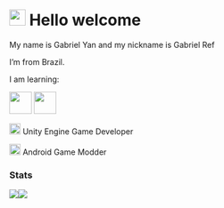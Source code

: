 # <img src="https://github.com/TheDudeThatCode/TheDudeThatCode/blob/master/Assets/Hi.gif" width="29px"> Hello welcome 

My name is Gabriel Yan and my nickname is Gabriel Ref

I’m from Brazil.

I am learning:

<img loading="lazy" src="https://cdn.jsdelivr.net/gh/devicons/devicon/icons/csharp/csharp-original.svg" width="40" height="40"/> <img loading="lazy" src="https://cdn.jsdelivr.net/gh/devicons/devicon/icons/cplusplus/cplusplus-original.svg" width="40" height="40"/>

<img loading="lazy" src="https://cdn.jsdelivr.net/gh/devicons/devicon/icons/unity/unity-original.svg" width="20" height="20"/>  Unity Engine Game Developer

<img loading="lazy" src="https://svgsilh.com/svg/1976104.svg" width="20" height="20"/>  Android Game Modder
                    
          
### Stats
<p>
<a href="https://github.com/GabrielRefr">
<img src="https://github-readme-stats.vercel.app/api?username=GabrielRefr&show_icons=true&theme=dark"/><img src="https://github-readme-stats-eight-theta.vercel.app/api/top-langs/?username=GabrielRefr&layout=compact&langs_count=8&theme=dark"/>
</a>
</p>
